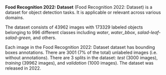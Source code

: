 **Food Recognition 2022: Dataset** (Food Recognition 2022: Dataset) is a dataset for object detection tasks. It is applicable or relevant across various domains.

The dataset consists of 43962 images with 173329 labeled objects belonging to 996 different classes including *water*, *water_bbox*, *salad-leaf-salad-green,* and others.

Each image in the Food Recognition 2022: Dataset dataset has bounding boxes annotations. There are 3001 (7% of the total) unlabeled images (i.e. without annotations). There are 3 splits in the dataset: *test* (3000 images), *training* (39962 images), and *validation* (1000 images). The dataset was released in 2022.